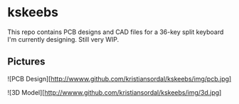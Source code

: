 # kskeebs
This repo contains PCB designs and CAD files for a 36-key split keyboard I'm currently designing. Still very WIP.

## Pictures

![PCB Design][http://wwww.github.com/kristiansordal/kskeebs/img/pcb.jpg]

![3D Model][http://wwww.github.com/kristiansordal/kskeebs/img/3d.jpg]



